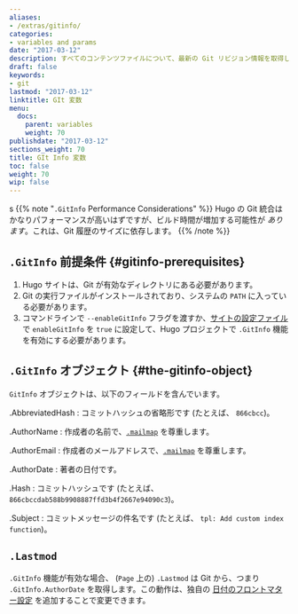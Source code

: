```yaml
---
aliases:
- /extras/gitinfo/
categories:
- variables and params
date: "2017-03-12"
description: すべてのコンテンツファイルについて、最新の Git リビジョン情報を取得します。
draft: false
keywords:
- git
lastmod: "2017-03-12"
linktitle: GIt 変数
menu:
  docs:
    parent: variables
    weight: 70
publishdate: "2017-03-12"
sections_weight: 70
title: GIt Info 変数
toc: false
weight: 70
wip: false
---
```

s
{{% note "`.GitInfo` Performance Considerations"  %}}
Hugo の Git 統合はかなりパフォーマンスが高いはずですが、ビルド時間が増加する可能性が *あります*。これは、Git 履歴のサイズに依存します。
{{% /note %}}

## `.GitInfo` 前提条件 {#gitinfo-prerequisites}

1. Hugo サイトは、Git が有効なディレクトリにある必要があります。
2. Git の実行ファイルがインストールされており、システムの `PATH` に入っている必要があります。
3. コマンドラインで `--enableGitInfo` フラグを渡すか、[サイトの設定ファイル][configuration] で `enableGitInfo` を `true` に設定して、Hugo プロジェクトで `.GitInfo` 機能を有効にする必要があります。

## `.GitInfo` オブジェクト {#the-gitinfo-object}

`GitInfo` オブジェクトは、以下のフィールドを含んでいます。

.AbbreviatedHash
: コミットハッシュの省略形です (たとえば、 `866cbcc`)。

.AuthorName
: 作成者の名前で、[`.mailmap`](https://git-scm.com/docs/gitmailmap) を尊重します。

.AuthorEmail
: 作成者のメールアドレスで、[`.mailmap`](https://git-scm.com/docs/gitmailmap) を尊重します。

.AuthorDate
: 著者の日付です。

.Hash
: コミットハッシュです (たとえば、 `866cbccdab588b9908887ffd3b4f2667e94090c3`)。

.Subject
: コミットメッセージの件名です (たとえば、 `tpl: Add custom index function`)。

## `.Lastmod`

`.GitInfo` 機能が有効な場合、 (`Page` 上の) `.Lastmod` は Git から、つまり `.GitInfo.AuthorDate` を取得します。この動作は、独自の [日付のフロントマター設定](/getting-started/configuration/#configure-front-matter) を追加することで変更できます。

[configuration]: /getting-started/configuration/
